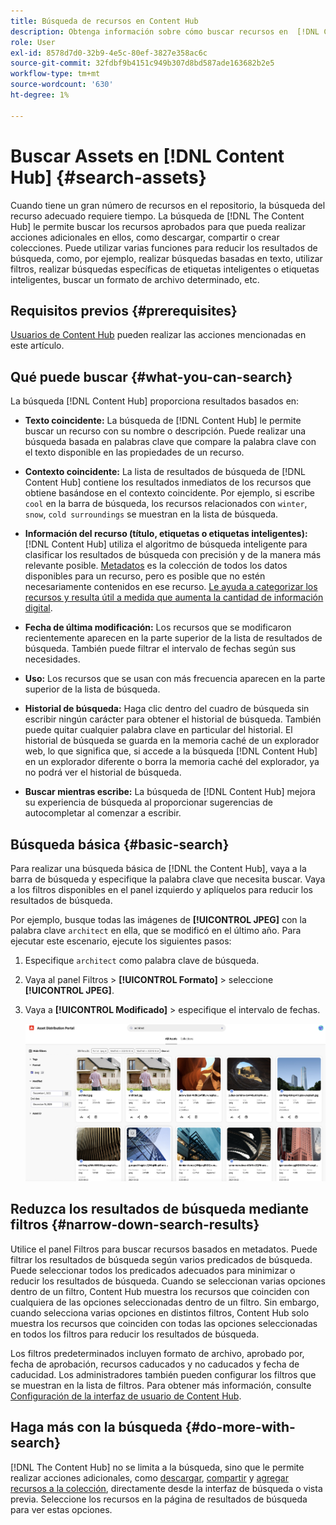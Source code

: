 ```yaml
---
title: Búsqueda de recursos en Content Hub
description: Obtenga información sobre cómo buscar recursos en  [!DNL Content Hub]
role: User
exl-id: 8578d7d0-32b9-4e5c-80ef-3827e358ac6c
source-git-commit: 32fdbf9b4151c949b307d8bd587ade163682b2e5
workflow-type: tm+mt
source-wordcount: '630'
ht-degree: 1%

---
```


# Buscar Assets en [!DNL Content Hub] {#search-assets}

Cuando tiene un gran número de recursos en el repositorio, la búsqueda del recurso adecuado requiere tiempo. La búsqueda de [!DNL The Content Hub] le permite buscar los recursos aprobados para que pueda realizar acciones adicionales en ellos, como descargar, compartir o crear colecciones. Puede utilizar varias funciones para reducir los resultados de búsqueda, como, por ejemplo, realizar búsquedas basadas en texto, utilizar filtros, realizar búsquedas específicas de etiquetas inteligentes o etiquetas inteligentes, buscar un formato de archivo determinado, etc.

## Requisitos previos {#prerequisites}

[Usuarios de Content Hub](deploy-content-hub.md#onboard-content-hub-users) pueden realizar las acciones mencionadas en este artículo.

## Qué puede buscar  {#what-you-can-search}

La búsqueda [!DNL Content Hub] proporciona resultados basados en:

* **Texto coincidente:** La búsqueda de [!DNL Content Hub] le permite buscar un recurso con su nombre o descripción. Puede realizar una búsqueda basada en palabras clave que compare la palabra clave con el texto disponible en las propiedades de un recurso.

* **Contexto coincidente:** La lista de resultados de búsqueda de [!DNL Content Hub] contiene los resultados inmediatos de los recursos que obtiene basándose en el contexto coincidente. Por ejemplo, si escribe `cool` en la barra de búsqueda, los recursos relacionados con `winter`, `snow`, `cold surroundings` se muestran en la lista de búsqueda.

* **Información del recurso (título, etiquetas o etiquetas inteligentes):** [!DNL Content Hub] utiliza el algoritmo de búsqueda inteligente para clasificar los resultados de búsqueda con precisión y de la manera más relevante posible. [Metadatos](#asset-properties.md) es la colección de todos los datos disponibles para un recurso, pero es posible que no estén necesariamente contenidos en ese recurso. [Le ayuda a categorizar los recursos y resulta útil a medida que aumenta la cantidad de información digital](/help/assets/configure-content-hub-ui-options.md##configure-metadata-search-content-hub).

* **Fecha de última modificación:** Los recursos que se modificaron recientemente aparecen en la parte superior de la lista de resultados de búsqueda. También puede filtrar el intervalo de fechas según sus necesidades.

* **Uso:** Los recursos que se usan con más frecuencia aparecen en la parte superior de la lista de búsqueda.

* **Historial de búsqueda:** Haga clic dentro del cuadro de búsqueda sin escribir ningún carácter para obtener el historial de búsqueda. También puede quitar cualquier palabra clave en particular del historial. El historial de búsqueda se guarda en la memoria caché de un explorador web, lo que significa que, si accede a la búsqueda [!DNL Content Hub] en un explorador diferente o borra la memoria caché del explorador, ya no podrá ver el historial de búsqueda.

* **Buscar mientras escribe:** La búsqueda de [!DNL Content Hub] mejora su experiencia de búsqueda al proporcionar sugerencias de autocompletar al comenzar a escribir.

## Búsqueda básica {#basic-search}

Para realizar una búsqueda básica de [!DNL the Content Hub], vaya a la barra de búsqueda y especifique la palabra clave que necesita buscar. Vaya a los filtros disponibles en el panel izquierdo y aplíquelos para reducir los resultados de búsqueda.

Por ejemplo, busque todas las imágenes de **[!UICONTROL JPEG]** con la palabra clave `architect` en ella, que se modificó en el último año. Para ejecutar este escenario, ejecute los siguientes pasos:

1. Especifique `architect` como palabra clave de búsqueda.

1. Vaya al panel Filtros > **[!UICONTROL Formato]** > seleccione **[!UICONTROL JPEG]**.

1. Vaya a **[!UICONTROL Modificado]** > especifique el intervalo de fechas.

   ![Búsqueda básica](assets/basic-search.png)

## Reduzca los resultados de búsqueda mediante filtros {#narrow-down-search-results}

Utilice el panel Filtros para buscar recursos basados en metadatos. Puede filtrar los resultados de búsqueda según varios predicados de búsqueda. Puede seleccionar todos los predicados adecuados para minimizar o reducir los resultados de búsqueda. Cuando se seleccionan varias opciones dentro de un filtro, Content Hub muestra los recursos que coinciden con cualquiera de las opciones seleccionadas dentro de un filtro. Sin embargo, cuando selecciona varias opciones en distintos filtros, Content Hub solo muestra los recursos que coinciden con todas las opciones seleccionadas en todos los filtros para reducir los resultados de búsqueda.

Los filtros predeterminados incluyen formato de archivo, aprobado por, fecha de aprobación, recursos caducados y no caducados y fecha de caducidad. Los administradores también pueden configurar los filtros que se muestran en la lista de filtros. Para obtener más información, consulte [Configuración de la interfaz de usuario de Content Hub](configure-content-hub-ui-options.md#configure-filters-content-hub).

<!--

<table>
    <tbody>
     <tr>
      <th><strong>Search Predicate</strong></th>
      <th><strong>Description</strong></th>
      <th><strong>Properties</strong></th>
     </tr>
     <tr>
      <td> Campaigns </td>
      <td> Allows you to search using planned activity performed to take any particular action. For example, advertisement campaign run on Ferrari to know the understand the interests of people using number of clicks people perform.</td>
      <td>NA</td>
     </tr>
     <tr>
      <td> Channels </td>
      <td> Helps you to understand the path from where the asset is coming from. For example, web, social media, books, catalog, etc.</td>
      <td>NA</td>
     </tr>
     <tr>
      <td> Region </td>
      <td> Helps you to understand the location where the asset is created. For example, Japan, EMEA, Worldwide, etc.</td>
      <td>NA</td>
     </tr>
     <tr>
      <td> Keywords </td>
      <td> Keyword helps you search using terms or the words that you enter based on the topic. For example, images, low-resolution, etc.</td>
      <td>NA</td>
     </tr>
     <tr>
      <td> Timeframe </td>
      <td> Helps you search assets using timeline. For example, search by year 2024, Q3 2023, etc.</td>
      <td>NA</td>
     </tr>
     <tr>
      <td>File format</td>
      <td>Composition of an asset. The supported assets include image, document, video, printable media, and so on.</td>
      <td>
        <ul>
            <li>[!UICONTROL JPEG]</li> 
            <li>[!UICONTROL Quicktime]</li> 
            <li>[!UICONTROL PNG]</li> 
            <li>[!UICONTROL WebP]</li> 
            <li>[!UICONTROL MP4]</li> 
            <li>[!UICONTROL Plain]</li> 
            <li>[!UICONTROL PDF]</li>
            <li>[!UICONTROL SVG + XML]</li>
        </ul>
      </td>
     </tr>
     <tr>
      <td>Tags</td>
      <td>Tags help you categorize assets that can be browsed and searched more efficiently based on hierarchical taxonomies.</td>
      <td>
        <ul>
            <li>Field label</li>
            <li>Property name</li>
            <li>Path</li>
            <li>Description</li>
        </ul>
      </td>
     </tr>
     <!--<tr>
      <td>Subject</td>
      <td>Classification of assets based on their theme. For example, colorful, hiking, outdoors.</td>
      <td>NA</td>
     </tr>
          <tr>
      <td>Last modified</td>
      <td>Search assets based on their last modification. Specify the date range using the Start date and End date fields.</td>
      <td>
        <ul>
            <li>Range text (From)</li> 
            <li>Range text (To) </li>
        </ul>
      </td>
     </tr>    
     <!--<tr>
      <td>Asset ID</td>
      <td>Unique number that identifies the asset.</td>
      <td>NA</td>
     </tr>
     <tr>
      <td> Colors </td>
      <td> Helps you search assets using colors that are automatically identified in an asset using Adobe's Sensei AI capabilities.</td>
      <td>NA</td>
     </tr>  
    </tbody>
   </table>

-->

## Haga más con la búsqueda {#do-more-with-search}

[!DNL The Content Hub] no se limita a la búsqueda, sino que le permite realizar acciones adicionales, como [descargar](download-assets-content-hub.md), [compartir](share-assets-content-hub.md) y [agregar recursos a la colección](collections-content-hub.md), directamente desde la interfaz de búsqueda o vista previa. Seleccione los recursos en la página de resultados de búsqueda para ver estas opciones.
